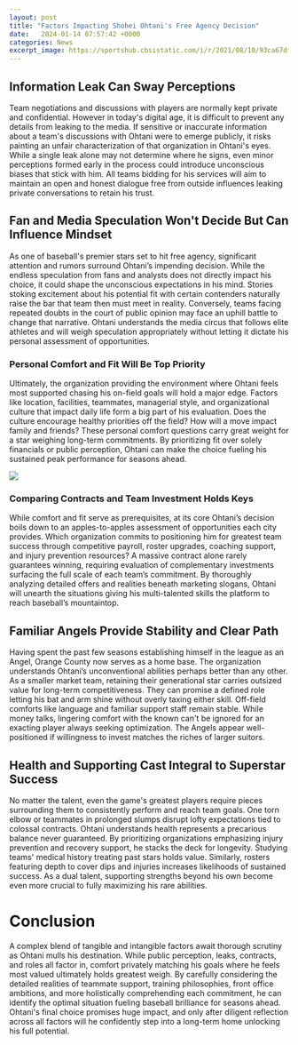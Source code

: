 ```yaml
---
layout: post
title: "Factors Impacting Shohei Ohtani's Free Agency Decision"
date:   2024-01-14 07:57:42 +0000
categories: News
excerpt_image: https://sportshub.cbsistatic.com/i/r/2021/08/10/93ca67df-cc78-441a-80f2-94aefeb53446/thumbnail/770x433/7bad61817734114da5a1ab2ce5e5cc4e/shohei-ohtani-7.png
---
```

## Information Leak Can Sway Perceptions 

Team negotiations and discussions with players are normally kept private and confidential. However in today's digital age, it is difficult to prevent any details from leaking to the media. If sensitive or inaccurate information about a team's discussions with Ohtani were to emerge publicly, it risks painting an unfair characterization of that organization in Ohtani's eyes. While a single leak alone may not determine where he signs, even minor perceptions formed early in the process could introduce unconscious biases that stick with him. All teams bidding for his services will aim to maintain an open and honest dialogue free from outside influences leaking private conversations to retain his trust.

## Fan and Media Speculation Won't Decide But Can Influence Mindset

As one of baseball's premier stars set to hit free agency, significant attention and rumors surround Ohtani’s impending decision. While the endless speculation from fans and analysts does not directly impact his choice, it could shape the unconscious expectations in his mind. Stories stoking excitement about his potential fit with certain contenders naturally raise the bar that team then must meet in reality. Conversely, teams facing repeated doubts in the court of public opinion may face an uphill battle to change that narrative. Ohtani understands the media circus that follows elite athletes and will weigh speculation appropriately without letting it dictate his personal assessment of opportunities.  

### Personal Comfort and Fit Will Be Top Priority

Ultimately, the organization providing the environment where Ohtani feels most supported chasing his on-field goals will hold a major edge. Factors like location, facilities, teammates, managerial style, and organizational culture that impact daily life form a big part of his evaluation. Does the culture encourage healthy priorities off the field? How will a move impact family and friends? These personal comfort questions carry great weight for a star weighing long-term commitments. By prioritizing fit over solely financials or public perception, Ohtani can make the choice fueling his sustained peak performance for seasons ahead.


![](https://sportshub.cbsistatic.com/i/r/2021/08/10/93ca67df-cc78-441a-80f2-94aefeb53446/thumbnail/770x433/7bad61817734114da5a1ab2ce5e5cc4e/shohei-ohtani-7.png)
### Comparing Contracts and Team Investment Holds Keys

While comfort and fit serve as prerequisites, at its core Ohtani’s decision boils down to an apples-to-apples assessment of opportunities each city provides. Which organization commits to positioning him for greatest team success through competitive payroll, roster upgrades, coaching support, and injury prevention resources? A massive contract alone rarely guarantees winning, requiring evaluation of complementary investments surfacing the full scale of each team’s commitment. By thoroughly analyzing detailed offers and realities beneath marketing slogans, Ohtani will unearth the situations giving his multi-talented skills the platform to reach baseball’s mountaintop.

## Familiar Angels Provide Stability and Clear Path 

Having spent the past few seasons establishing himself in the league as an Angel, Orange County now serves as a home base. The organization understands Ohtani’s unconventional abilities perhaps better than any other. As a smaller market team, retaining their generational star carries outsized value for long-term competitiveness. They can promise a defined role letting his bat and arm shine without overly taxing either skill. Off-field comforts like language and familiar support staff remain stable. While money talks, lingering comfort with the known can't be ignored for an exacting player always seeking optimization. The Angels appear well-positioned if willingness to invest matches the riches of larger suitors.

## Health and Supporting Cast Integral to Superstar Success  

No matter the talent, even the game's greatest players require pieces surrounding them to consistently perform and reach team goals. One torn elbow or teammates in prolonged slumps disrupt lofty expectations tied to colossal contracts. Ohtani understands health represents a precarious balance never guaranteed. By prioritizing organizations emphasizing injury prevention and recovery support, he stacks the deck for longevity. Studying teams' medical history treating past stars holds value. Similarly, rosters featuring depth to cover dips and injuries increases likelihoods of sustained success. As a dual talent, supporting strengths beyond his own become even more crucial to fully maximizing his rare abilities.

# Conclusion

A complex blend of tangible and intangible factors await thorough scrutiny as Ohtani mulls his destination. While public perception, leaks, contracts, and roles all factor in, comfort privately matching his goals where he feels most valued ultimately holds greatest weigh. By carefully considering the detailed realities of teammate support, training philosophies, front office ambitions, and more holistically comprehending each commitment, he can identify the optimal situation fueling baseball brilliance for seasons ahead. Ohtani's final choice promises huge impact, and only after diligent reflection across all factors will he confidently step into a long-term home unlocking his full potential.